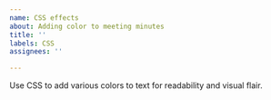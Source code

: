 ```yaml
---
name: CSS effects
about: Adding color to meeting minutes
title: ''
labels: CSS
assignees: ''

---
```


Use CSS to add various colors to text for readability and visual flair.
